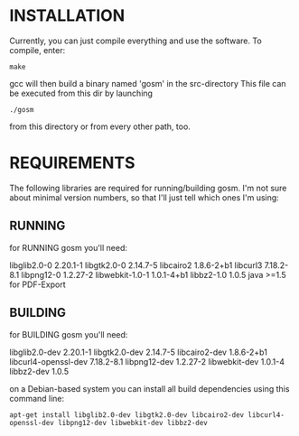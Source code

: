 # INSTALLATION

Currently, you can just compile everything and use the software.
To compile, enter:

    make

gcc will then build a binary named 'gosm' in the src-directory
This file can be executed from this dir by launching 

    ./gosm

from this directory or from every other path, too.

# REQUIREMENTS

The following libraries are required for running/building gosm.
I'm not sure about minimal version numbers, so that I'll just tell
which ones I'm using:

## RUNNING
for RUNNING gosm you'll need:

libglib2.0-0                            2.20.1-1
libgtk2.0-0                             2.14.7-5
libcairo2                               1.8.6-2+b1
libcurl3                                7.18.2-8.1
libpng12-0                              1.2.27-2
libwebkit-1.0-1                         1.0.1-4+b1
libbz2-1.0 				1.0.5
java					>=1.5		for PDF-Export

## BUILDING
for BUILDING gosm you'll need:

libglib2.0-dev                          2.20.1-1
libgtk2.0-dev                           2.14.7-5 
libcairo2-dev                           1.8.6-2+b1
libcurl4-openssl-dev                    7.18.2-8.1
libpng12-dev                            1.2.27-2
libwebkit-dev                           1.0.1-4
libbz2-dev				1.0.5

on a Debian-based system you can install all build dependencies using this
command line:

    apt-get install libglib2.0-dev libgtk2.0-dev libcairo2-dev libcurl4-openssl-dev libpng12-dev libwebkit-dev libbz2-dev
